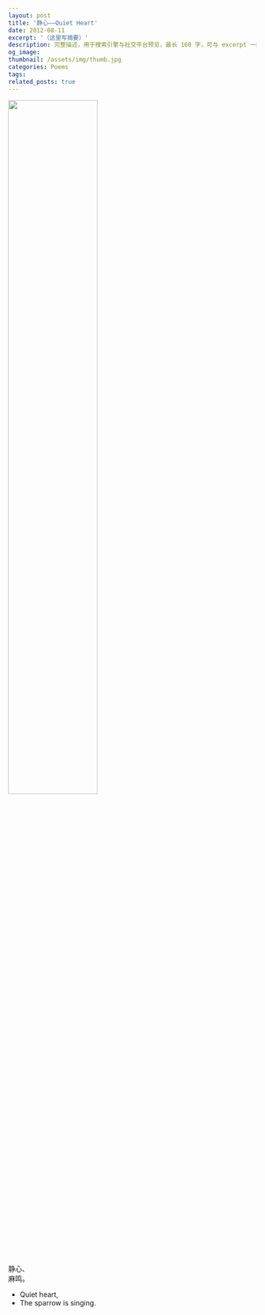 ```yaml
---
layout: post
title: '静心——Quiet Heart'
date: 2012-08-11
excerpt: '（这里写摘要）'
description: 完整描述，用于搜索引擎与社交平台预览，最长 160 字，可与 excerpt 一致
og_image: 
thumbnail: /assets/img/thumb.jpg
categories: Poems
tags: 
related_posts: true
---
```


<img src="{{ '/assets/img/blog/xxxxxxxx' | relative_url }}" style="width:60%;">

静心、  
麻鸣。

- Quiet heart,
- The sparrow is singing.